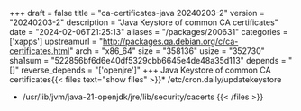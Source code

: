 +++
draft = false
title = "ca-certificates-java 20240203-2"
version = "20240203-2"
description = "Java Keystore of common CA certificates"
date = "2024-02-06T21:25:13"
aliases = "/packages/200631"
categories = ['xapps']
upstreamurl = "http://packages.qa.debian.org/c/ca-certificates.html"
arch = "x86_64"
size = "358136"
usize = "352730"
sha1sum = "522856bf6d6e40df5329cbb6645e4de48a35d113"
depends = "[]"
reverse_depends = "['openjre']"
+++
Java Keystore of common CA certificates{{< files text="show files" >}}* /etc/cron.daily/updatekeystore
* /usr/lib/jvm/java-21-openjdk/jre/lib/security/cacerts
{{< /files >}}